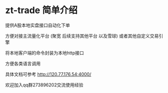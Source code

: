 # zt-trade 简单介绍
提供A股本地实盘接口自动化下单

方便对接主流量化平台 (聚宽 后续支持其他平台 以及雪球) 或者其他自定义交易引擎

将本地客户端的命令封装为本地http接口

方便各类语言调用

具体文档可参考 http://120.77.176.54:4000/

欢迎加入qq群273896202交流使用经验

